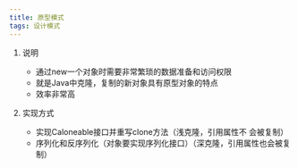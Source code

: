 ```yaml
---
title: 原型模式
tags: 设计模式
---
```



1. 说明
   * 通过new一个对象时需要非常繁琐的数据准备和访问权限
   * 就是Java中克隆，复制的新对象具有原型对象的特点
   * 效率非常高

2. 实现方式
   * 实现Caloneable接口并重写clone方法（浅克隆，引用属性不 会被复制）
   * 序列化和反序列化（对象要实现序列化接口）（深克隆，引用属性也会被复制）